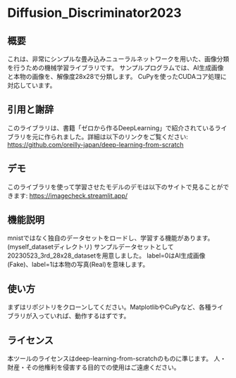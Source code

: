 # Diffusion_Discriminator2023

## 概要
これは、非常にシンプルな畳み込みニューラルネットワークを用いた、画像分類を行うための機械学習ライブラリです。
サンプルプログラムでは、AI生成画像と本物の画像を、解像度28x28で分類します。
CuPyを使ったCUDAコア処理に対応しています。

## 引用と謝辞
このライブラリは、書籍「ゼロから作るDeepLearning」で紹介されているライブラリを元に作られました。詳細は以下のリンクをご覧ください:
https://github.com/oreilly-japan/deep-learning-from-scratch

## デモ
このライブラリを使って学習させたモデルのデモは以下のサイトで見ることができます:
https://imagecheck.streamlit.app/

## 機能説明
mnistではなく独自のデータセットをロードし、学習する機能があります。(myself_datasetディレクトリ)
サンプルデータセットとして20230523_3rd_28x28_datasetを用意しました。
label=0はAI生成画像(Fake)、label=1は本物の写真(Real)を意味します。

## 使い方
まずはリポジトリをクローンしてください。MatplotlibやCuPyなど、各種ライブラリが入っていれば、動作するはずです。


## ライセンス
本ツールのライセンスはdeep-learning-from-scratchのものに準じます。
人・財産・その他権利を侵害する目的での使用はご遠慮ください。
